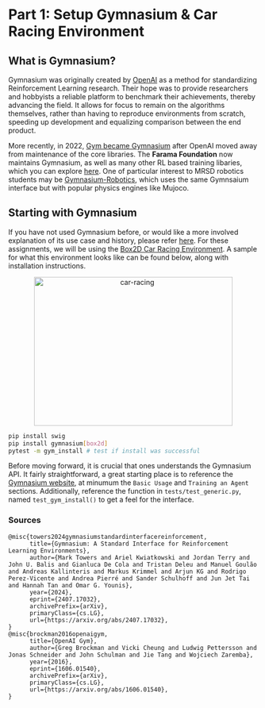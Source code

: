# Part 1: Setup Gymnasium & Car Racing Environment

## What is Gymnasium?
Gymnasium was originally created by [OpenAI](https://openai.com/index/openai-gym-beta/) as a method for standardizing Reinforcement Learning research. Their hope was to provide researchers and hobbyists a reliable platform to benchmark their achievements, thereby advancing the field. It allows for focus to remain on the algorithms themselves, rather than having to reproduce environments from scratch, speeding up development and equalizing comparison between the end product. 

More recently, in 2022, [Gym became Gymnasium](https://farama.org/Announcing-The-Farama-Foundation) after OpenAI moved away from maintenance of the core libraries. The **Farama Foundation** now maintains Gymnasium, as well as many other RL based training libaries, which you can explore [here](https://farama.org/projects). One of particular interest to MRSD robotics students may be [Gymnasium-Robotics](https://robotics.farama.org/), which uses the same Gymnsaium interface but with popular physics engines like Mujoco. 

## Starting with Gymnasium
If you have not used Gymnasium before, or would like a more involved explanation of its use case and history, please refer [here](www.fillintheblank.com). For these assignments, we will be using the [Box2D Car Racing Environment](https://gymnasium.farama.org/environments/box2d/car_racing/). A sample for what this environment looks like can be found below, along with installation instructions.


<p align="center">
    <img src=https://gymnasium.farama.org/_images/car_racing.gif alt=car-racing width=400 height=300/> 
</p>


```bash
pip install swig
pip install gymnasium[box2d]
pytest -m gym_install # test if install was successful
```

Before moving forward, it is crucial that ones understands the Gymnasium API. It fairly straightforward, a great starting place is to reference the [Gymnasium website](https://gymnasium.farama.org/), at minumum the `Basic Usage` and `Training an Agent` sections. Additionally, reference the function in `tests/test_generic.py`, named `test_gym_install()` to get a feel for the interface. 


### Sources
```
@misc{towers2024gymnasiumstandardinterfacereinforcement,
      title={Gymnasium: A Standard Interface for Reinforcement Learning Environments}, 
      author={Mark Towers and Ariel Kwiatkowski and Jordan Terry and John U. Balis and Gianluca De Cola and Tristan Deleu and Manuel Goulão and Andreas Kallinteris and Markus Krimmel and Arjun KG and Rodrigo Perez-Vicente and Andrea Pierré and Sander Schulhoff and Jun Jet Tai and Hannah Tan and Omar G. Younis},
      year={2024},
      eprint={2407.17032},
      archivePrefix={arXiv},
      primaryClass={cs.LG},
      url={https://arxiv.org/abs/2407.17032}, 
}
@misc{brockman2016openaigym,
      title={OpenAI Gym}, 
      author={Greg Brockman and Vicki Cheung and Ludwig Pettersson and Jonas Schneider and John Schulman and Jie Tang and Wojciech Zaremba},
      year={2016},
      eprint={1606.01540},
      archivePrefix={arXiv},
      primaryClass={cs.LG},
      url={https://arxiv.org/abs/1606.01540}, 
}
```
